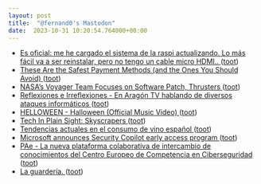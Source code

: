 ```yaml
---
layout: post
title:  "@fernand0's Mastodon"
date:  2023-10-31 10:20:54.764000+00:00
---
```

*  [Es oficial: me he cargado el sistema de la raspi actualizando. Lo más fácil va a ser reinstalar, pero no tengo un cable micro HDMI.. ](https://mastodon.social/@fernand0/111329126302389258) ([toot](https://mastodon.social/@fernand0/111329126302389258))
*  [These Are the Safest Payment Methods (and the Ones You Should Avoid) ](https://lifehacker.com/safest-payment-methods-185093406) ([toot](https://mastodon.social/@fernand0/111329098312211069))
*  [NASA’s Voyager Team Focuses on Software Patch, Thrusters ](https://www.jpl.nasa.gov/news/nasas-voyager-team-focuses-on-software-patch-thruster) ([toot](https://mastodon.social/@fernand0/111329005680508758))
*  [
         Reflexiones e Irreflexiones - En Aragón TV hablando de diversos ataques informáticos
       ](http://fernand0.blogalia.com//historias/7877) ([toot](https://mastodon.social/@fernand0/111328961643522912))
*  [HELLOWEEN - Halloween (Official Music Video) ](https://www.youtube.com/watch?v=yOAl0enE7kI&feature=youtu.b) ([toot](https://mastodon.social/@fernand0/111328636152773798))
*  [Tech In Plain Sight: Skyscrapers ](https://hackaday.com/2023/10/11/tech-in-plain-sight-skyscrapers) ([toot](https://mastodon.social/@fernand0/111328611264454973))
*  [Tendencias actuales en el consumo de vino español ](https://www.vinetur.com/2023101675783/tendencias-actuales-en-el-consumo-de-vino-espanol.htm) ([toot](https://mastodon.social/@fernand0/111325651792114793))
*  [Microsoft announces Security Copilot early access program ](https://www.bleepingcomputer.com/news/microsoft/microsoft-announces-security-copilot-early-access-program) ([toot](https://mastodon.social/@fernand0/111325438645871614))
*  [PAe - La nueva plataforma colaborativa de intercambio de conocimientos del Centro Europeo de Competencia en Ciberseguridad  ](https://administracionelectronica.gob.es/pae_Home/pae_Actualidad/pae_Noticias/Anio2023/Octubre/Noticia-2023-10-16-nueva-plataforma-colaborativa-Centro-Europeo-Competencia-Ciberseguridad-.htm) ([toot](https://mastodon.social/@fernand0/111325183068437106))
*  [La guardería. ](https://avecesunafoto.wordpress.com/2023/10/30/la-guarderia) ([toot](https://mastodon.social/@fernand0/111325086914939954))
